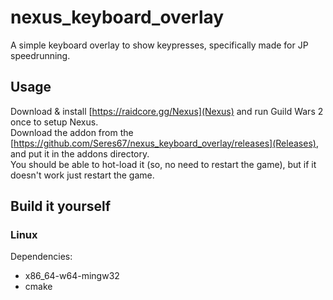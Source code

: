 # nexus_keyboard_overlay

A simple keyboard overlay to show keypresses, specifically made for JP speedrunning.

## Usage

Download & install [https://raidcore.gg/Nexus](Nexus) and run Guild Wars 2 once to setup Nexus.  
Download the addon from the [https://github.com/Seres67/nexus_keyboard_overlay/releases](Releases), and put it in the addons directory.  
You should be able to hot-load it (so, no need to restart the game), but if it doesn't work just restart the game.  

## Build it yourself

### Linux

Dependencies:
- x86_64-w64-mingw32
- cmake
